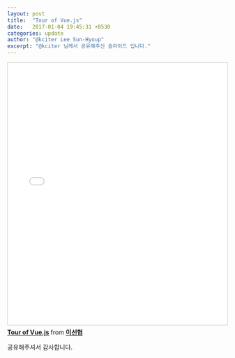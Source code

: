 ```yaml
---
layout: post
title:  "Tour of Vue.js"
date:   2017-01-04 19:45:31 +0530
categories: update
author: "@kciter Lee Sun-Hyoup"
excerpt: "@kciter 님께서 공유해주신 슬라이드 입니다."
---
```


<iframe src="//www.slideshare.net/slideshow/embed_code/key/u08UdbIK0rj0jC" width="100%" height="600" frameborder="0" marginwidth="0" marginheight="0" scrolling="no" style="border:1px solid #CCC; border-width:1px; margin-bottom:5px; max-width: 100%;" allowfullscreen> </iframe> <div style="margin-bottom:5px"> <strong> <a href="//www.slideshare.net/sunhyouplee/tour-of-vuejs-70654520" title="Tour of Vue.js" target="_blank">Tour of Vue.js</a> </strong> from <strong><a target="_blank" href="//www.slideshare.net/sunhyouplee">이선협</a></strong> </div>

공유해주셔서 감사합니다.


